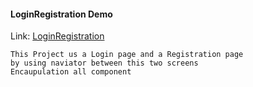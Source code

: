 #### LoginRegistration Demo
Link: [LoginRegistration](https://github.com/540792740/LoginRegister)

    This Project us a Login page and a Registration page
    by using naviator between this two screens
    Encaupulation all component

####
